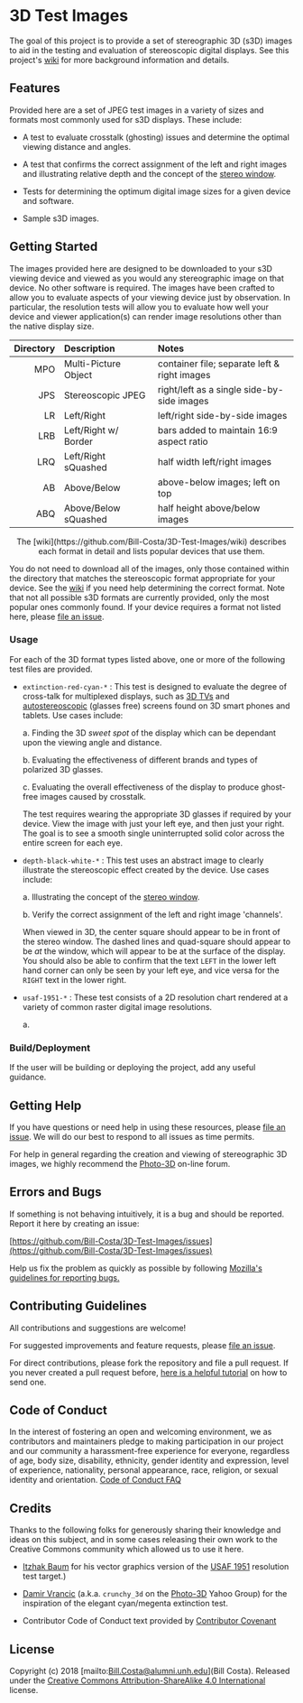 <!--
    Repository: https://github.com/Bill-Costa/3D-Test-Images.git
     This File: README.md
-->

# 3D Test Images #

The goal of this project is to provide a set of stereographic 3D (s3D)
images to aid in the testing and evaluation of stereoscopic digital
displays.  See this project's
[wiki](https://github.com/Bill-Costa/3D-Test-Images/wiki) for more
background information and details.

## Features ##

Provided here are a set of JPEG test images in a variety of sizes and
formats most commonly used for s3D displays.  These include:

- A test to evaluate crosstalk (ghosting) issues and determine the
  optimal viewing distance and angles.

- A test that confirms the correct assignment of the left and right
 images and illustrating relative depth and the concept of the
 [stereo window](https://en.wikipedia.org/wiki/Stereo_window#Stereo_window).

- Tests for determining the optimum digital image sizes for a given
  device and software.

- Sample s3D images.

## Getting Started ##

The images provided here are designed to be downloaded to your s3D
viewing device and viewed as you would any stereographic image on that
device.  No other software is required.  The images have been crafted
to allow you to evaluate aspects of your viewing device just by
observation.  In particular, the resolution tests will allow you to
evaluate how well your device and viewer application(s) can render
image resolutions other than the native display size.

| Directory | Description    | Notes                                        |
|----:|:---------------------|:----------------------------------------------|
| MPO | Multi-Picture Object | container file; separate left & right images  |
| JPS | Stereoscopic JPEG    | right/left as a single side-by-side images    |
| LR  | Left/Right           | left/right side-by-side images                |
| LRB | Left/Right w/ Border | bars added to maintain 16:9 aspect ratio      |
| LRQ | Left/Right sQuashed  | half width left/right images                  |
| AB  | Above/Below          | above-below images; left on top               |
| ABQ | Above/Below sQuashed | half height above/below images                |

<CENTER>
The [wiki](https://github.com/Bill-Costa/3D-Test-Images/wiki)
describes each format in detail and lists popular devices that use
them.
</CENTER>

You do not need to download all of the images, only those contained
within the directory that matches the stereoscopic format appropriate
for your device.  See the
[wiki](https://github.com/Bill-Costa/3D-Test-Images/wiki) if you need
help determining the correct format.  Note that not all possible s3D
formats are currently provided, only the most popular ones commonly
found.  If your device requires a format not listed here, please
[file an issue](https://github.com/Bill-Costa/3D-Test-Images/issues).

### Usage ###

For each of the 3D format types listed above, one or more of the
following test files are provided.

- `extinction-red-cyan-*` : This test is designed to evaluate the
    degree of cross-talk for multiplexed displays, such as
    [3D TVs](https://en.wikipedia.org/wiki/3d_tv) and
    [autostereoscopic](https://en.wikipedia.org/wiki/Autostereoscopy)
    (glasses free) screens found on 3D smart phones and tablets.
    Use cases include:

    a. Finding the 3D *sweet spot* of the display which can be
    dependant upon the viewing angle and distance.

    b. Evaluating the effectiveness of different brands and types of
    polarized 3D glasses.

    c. Evaluating the overall effectiveness of the display to produce
    ghost-free images caused by crosstalk.

    The test requires wearing the appropriate 3D glasses if required
    by your device.  View the image with just your left eye, and then
    just your right.  The goal is to see a smooth single uninterrupted
    solid color across the entire screen for each eye.

- `depth-black-white-*` : This test uses an abstract image to clearly
    illustrate the stereoscopic effect created by the device.  Use cases
    include:

    a. Illustrating the concept of the
    [stereo window](https://en.wikipedia.org/wiki/Stereoscopy#Stereo_window).

    b. Verify the correct assignment of the left and right image
    'channels'.

    When viewed in 3D, the center square should appear to be in front
    of the stereo window.  The dashed lines and quad-square should
    appear to be *at* the window, which will appear to be at the
    surface of the display.  You should also be able to confirm that
    the text `LEFT` in the lower left hand corner can only be seen by
    your left eye, and vice versa for the `RIGHT` text in the lower
    right.

- `usaf-1951-*` : These test consists of a 2D resolution chart
    rendered at a variety of common raster digital image resolutions.

    a. 

### Build/Deployment

If the user will be building or deploying the project, add any useful
guidance.

## Getting Help ##

If you have questions or need help in using these resources, please
[file an issue](https://github.com/Bill-Costa/3D-Test-Images/issues). We
will do our best to respond to all issues as time permits.

For help in general regarding the creation and viewing of stereographic
3D images, we highly recommend the
[Photo-3D](https://groups.yahoo.com/neo/groups/photo-3d/info) on-line
forum.

## Errors and Bugs

If something is not behaving intuitively, it is a bug and should be
reported.  Report it here by creating an issue:

[https://github.com/Bill-Costa/3D-Test-Images/issues](https://github.com/Bill-Costa/3D-Test-Images/issues)

Help us fix the problem as quickly as possible by following
[Mozilla's guidelines for reporting bugs.](https://developer.mozilla.org/en-US/docs/Mozilla/QA/Bug_writing_guidelines#General_Outline_of_a_Bug_Report)

## Contributing Guidelines ##

All contributions and suggestions are welcome!

For suggested improvements and feature requests, please
[file an issue](https://github.com/Bill-Costa/3D-Test-Images/issues).

For direct contributions, please fork the repository and file a pull
request.  If you never created a pull request before,
[here is a helpful tutorial](https://egghead.io/series/how-to-contribute-to-an-open-source-project-on-github)
on how to send one.

## Code of Conduct ##

In the interest of fostering an open and welcoming environment, we as
contributors and maintainers pledge to making participation in our
project and our community a harassment-free experience for everyone,
regardless of age, body size, disability, ethnicity, gender identity
and expression, level of experience, nationality, personal appearance,
race, religion, or sexual identity and
orientation. [Code of Conduct FAQ](https://www.contributor-covenant.org/faq)

## Credits ##

Thanks to the following folks for generously sharing their knowledge
and ideas on this subject, and in some cases releasing their own work
to the Creative Commons community which allowed us to use it here.

- [Itzhak Baum](https://commons.wikimedia.org/wiki/User:Setreset) for
  his vector graphics version of the
  [USAF 1951](https://commons.wikimedia.org/wiki/File:USAF-1951.svg)
  resolution test target.)

- [Damir Vrancic](http://dsc.ijs.si/damir.vrancic/)
  (a.k.a. `crunchy_3d` on the
  [Photo-3D](https://groups.yahoo.com/neo/groups/photo-3d/info) Yahoo
  Group) for the inspiration of the elegant cyan/megenta extinction
  test.

- Contributor Code of Conduct text provided by
  [Contributor Covenant](https://www.contributor-covenant.org/version/1/4/code-of-conduct)

## License ##

Copyright (c) 2018 [mailto:Bill.Costa@alumni.unh.edu](Bill Costa).
Released under the
[Creative Commons Attribution-ShareAlike 4.0 International](https://creativecommons.org/licenses/by-sa/4.0/)
license.

<!-- EOF -->
